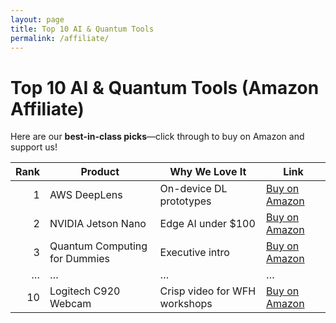 ```yaml
---
layout: page
title: Top 10 AI & Quantum Tools
permalink: /affiliate/
---
```


# Top 10 AI & Quantum Tools (Amazon Affiliate)

Here are our **best-in-class picks**—click through to buy on Amazon and support us!

| Rank | Product                         | Why We Love It                          | Link                                                   |
|-----:|---------------------------------|-----------------------------------------|--------------------------------------------------------|
| 1    | AWS DeepLens                    | On-device DL prototypes                 | [Buy on Amazon](https://amzn.to/3XXXXX?tag=nextlevellaun-20) |
| 2    | NVIDIA Jetson Nano              | Edge AI under \$100                     | [Buy on Amazon](https://amzn.to/3YYYYY?tag=nextlevellaun-20) |
| 3    | Quantum Computing for Dummies   | Executive intro                         | [Buy on Amazon](https://amzn.to/3ZZZZZ?tag=nextlevellaun-20) |
| …    | …                               | …                                       | …                                                      |
| 10   | Logitech C920 Webcam            | Crisp video for WFH workshops           | [Buy on Amazon](https://amzn.to/3AAAAA?tag=nextlevellaun-20) |
